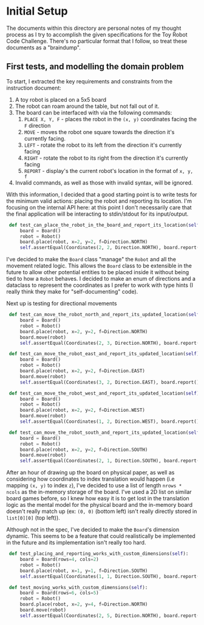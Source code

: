 # Initial Setup

The documents within this directory are personal notes of my thought process as I try to accomplish the given
specifications
for the Toy Robot Code Challenge. There's no particular format that I follow, so treat these documents as a "braindump".

## First tests, and modelling the domain problem

To start, I extracted the key requirements and constraints from the instruction document:

1. A toy robot is placed on a 5x5 board
2. The robot can roam around the table, but not fall out of it.
3. The board can be interfaced with via the following commands:
    1. `PLACE X, Y, F` - places the robot in the `(x, y)` coordinates facing the `F` direction
    2. `MOVE` - moves the robot one square towards the direction it's currently facing.
    3. `LEFT` - rotate the robot to its left from the direction it's currently facing
    4. `RIGHT` - rotate the robot to its right from the direction it's currently facing
    5. `REPORT` - display's the current robot's location in the format of `x, y, f`
4. Invalid commands, as well as those with invalid syntax, will be ignored.

With this information, I decided that a good starting point is to write tests for the minimum valid actions: placing the
robot and reporting its location. I'm focusing on the internal API here: at this point I don't necessarily care that the
final application will be interacting to stdin/stdout for its input/output.

```python
 def test_can_place_the_robot_in_the_board_and_report_its_location(self):
     board = Board()
     robot = Robot()
     board.place(robot, x=2, y=2, f=Direction.NORTH)
     self.assertEqual(Coordinates(2, 2, Direction.NORTH), board.report())
```

I've decided to make the `Board` class "manage" the `Robot` and all the movement related logic. This allows the `Board`
class to be extensible in the future to allow other potential entities to be placed inside it without being tied to how
a `Robot` behaves. I decided to make an enum of directions and a dataclass to represent the coordinates as I prefer to
work with type hints (I really think they make for "self-documenting" code).

Next up is testing for directional movements

```python
 def test_can_move_the_robot_north_and_report_its_updated_location(self):
     board = Board()
     robot = Robot()
     board.place(robot, x=2, y=2, f=Direction.NORTH)
     board.move(robot)
     self.assertEqual(Coordinates(2, 3, Direction.NORTH), board.report())

 def test_can_move_the_robot_east_and_report_its_updated_location(self):
     board = Board()
     robot = Robot()
     board.place(robot, x=2, y=2, f=Direction.EAST)
     board.move(robot)
     self.assertEqual(Coordinates(3, 2, Direction.EAST), board.report())

 def test_can_move_the_robot_west_and_report_its_updated_location(self):
     board = Board()
     robot = Robot()
     board.place(robot, x=2, y=2, f=Direction.WEST)
     board.move(robot)
     self.assertEqual(Coordinates(1, 2, Direction.WEST), board.report())

 def test_can_move_the_robot_south_and_report_its_updated_location(self):
     board = Board()
     robot = Robot()
     board.place(robot, x=2, y=2, f=Direction.SOUTH)
     board.move(robot)
     self.assertEqual(Coordinates(2, 1, Direction.SOUTH), board.report())
```

After an hour of drawing up the board on physical paper, as well as considering how coordinates to index translation
would happen (i.e mapping `(x, y)` to index `z`), I've decided to use a list of length `nrows * ncols` as the in-memory
storage of the board. I've used a 2D list on similar board games before, so I knew how easy it is to get lost in the
translation logic as the mental model for the physical board and the in-memory board doesn't really match up
(ex: `(0, 0)` (bottom left) isn't really directly stored in `list[0][0]` (top left)).

Although not in the spec, I've decided to make the `Board`'s dimension dynamic. This seems to be a feature that could
realistically be implemented in the future and its implementation isn't really too hard.

```python
 def test_placing_and_reporting_works_with_custom_dimensions(self):
     board = Board(rows=4, cols=2)
     robot = Robot()
     board.place(robot, x=1, y=1, f=Direction.SOUTH)
     self.assertEqual(Coordinates(1, 1, Direction.SOUTH), board.report())

 def test_moving_works_with_custom_dimensions(self):
     board = Board(rows=6, cols=5)
     robot = Robot()
     board.place(robot, x=2, y=4, f=Direction.NORTH)
     board.move(robot)
     self.assertEqual(Coordinates(2, 5, Direction.NORTH), board.report())
```